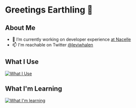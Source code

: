 # Greetings Earthling 🖖

## About Me
- 🔭 I’m currently working on developer experience [at Nacelle](https://github.com/getnacelle)
- 📫 I'm reachable on Twitter [@leviwhalen](https://twitter.com/LeviWhalen)


## What I Use

[![What I Use](https://skillicons.dev/icons?i=ts,nuxt,tailwind,supabase,workers,graphql)](https://skillicons.dev)

## What I'm Learning
[![What I'm learning](https://skillicons.dev/icons?i=postgres,redis,blender)](https://skillicons.dev)
